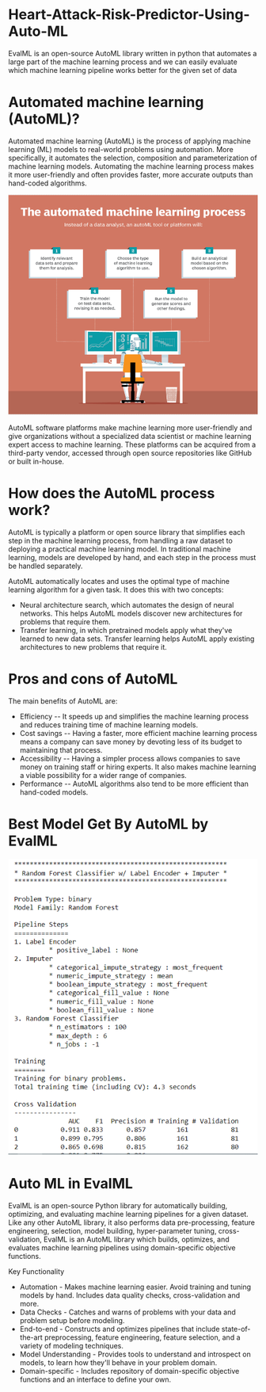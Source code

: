 # Heart-Attack-Risk-Predictor-Using-Auto-ML
EvalML is an open-source AutoML library written in python that automates a large part of the machine learning process and 
we can easily evaluate which machine learning pipeline works better for the given set of data
# Automated machine learning (AutoML)?

Automated machine learning (AutoML) is the process of applying machine learning (ML) models to real-world problems using automation. More specifically, 
it automates the selection, composition and parameterization of machine learning models. Automating the machine learning process makes it more user-friendly and 
often provides faster, more accurate outputs than hand-coded algorithms.

![alt text](https://github.com/AbdulJabbar64/Heart-Attack-Risk-Predictor-Using-Auto-ML/blob/main/images/AutoML.PNG)

AutoML software platforms make machine learning more user-friendly and give organizations without a specialized data scientist or machine learning expert access to machine learning.
These platforms can be acquired from a third-party vendor, accessed through open source repositories like GitHub or built in-house.

# How does the AutoML process work?
AutoML is typically a platform or open source library that simplifies each step in the machine learning process, from handling a raw dataset to deploying a practical machine learning model. In traditional machine learning, models are developed by hand, and each step in the process must be handled separately.



AutoML automatically locates and uses the optimal type of machine learning algorithm for a given task. It does this with two concepts:

* Neural architecture search, which automates the design of neural networks. This helps AutoML models discover new architectures for problems that require them.
* Transfer learning, in which pretrained models apply what they've learned to new data sets. Transfer learning helps AutoML apply existing architectures to new problems that require it.

# Pros and cons of AutoML
The main benefits of AutoML are:

* Efficiency -- It speeds up and simplifies the machine learning process and reduces training time of machine learning models.
* Cost savings -- Having a faster, more efficient machine learning process means a company can save money by devoting less of its budget to maintaining that process.
* Accessibility -- Having a simpler process allows companies to save money on training staff or hiring experts. It also makes machine learning a viable possibility for a wider range of companies.
* Performance -- AutoML algorithms also tend to be more efficient than hand-coded models.


# Best Model Get By AutoML by EvalML

![alt text](https://github.com/AbdulJabbar64/Heart-Attack-Risk-Predictor-Using-Auto-ML/blob/main/images/Best_model.PNG)


# Auto ML in EvalML
EvalML is an open-source Python library for automatically building, optimizing, and evaluating machine learning pipelines for a given dataset. Like any other AutoML library, it also performs data pre-processing, feature engineering, selection, model building, hyper-parameter tuning, cross-validation,
EvalML is an AutoML library which builds, optimizes, and evaluates machine learning pipelines using domain-specific objective functions.

Key Functionality

* Automation - Makes machine learning easier. Avoid training and tuning models by hand. Includes data quality checks, cross-validation and more.
* Data Checks - Catches and warns of problems with your data and problem setup before modeling.
* End-to-end - Constructs and optimizes pipelines that include state-of-the-art preprocessing, feature engineering, feature selection, and a variety of modeling techniques.
* Model Understanding - Provides tools to understand and introspect on models, to learn how they'll behave in your problem domain.
* Domain-specific - Includes repository of domain-specific objective functions and an interface to define your own.



